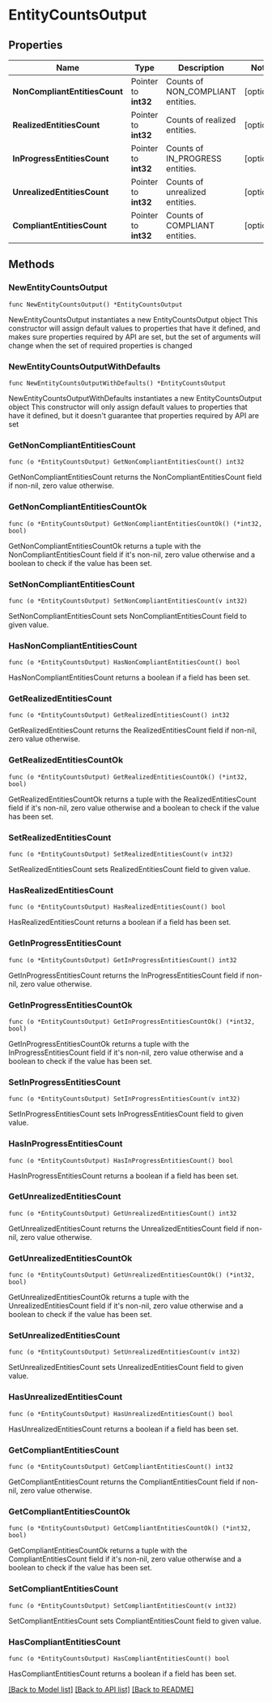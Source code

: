 # EntityCountsOutput

## Properties

Name | Type | Description | Notes
------------ | ------------- | ------------- | -------------
**NonCompliantEntitiesCount** | Pointer to **int32** | Counts of NON_COMPLIANT entities. | [optional] 
**RealizedEntitiesCount** | Pointer to **int32** | Counts of realized entities. | [optional] 
**InProgressEntitiesCount** | Pointer to **int32** | Counts of IN_PROGRESS entities. | [optional] 
**UnrealizedEntitiesCount** | Pointer to **int32** | Counts of unrealized entities. | [optional] 
**CompliantEntitiesCount** | Pointer to **int32** | Counts of COMPLIANT entities. | [optional] 

## Methods

### NewEntityCountsOutput

`func NewEntityCountsOutput() *EntityCountsOutput`

NewEntityCountsOutput instantiates a new EntityCountsOutput object
This constructor will assign default values to properties that have it defined,
and makes sure properties required by API are set, but the set of arguments
will change when the set of required properties is changed

### NewEntityCountsOutputWithDefaults

`func NewEntityCountsOutputWithDefaults() *EntityCountsOutput`

NewEntityCountsOutputWithDefaults instantiates a new EntityCountsOutput object
This constructor will only assign default values to properties that have it defined,
but it doesn't guarantee that properties required by API are set

### GetNonCompliantEntitiesCount

`func (o *EntityCountsOutput) GetNonCompliantEntitiesCount() int32`

GetNonCompliantEntitiesCount returns the NonCompliantEntitiesCount field if non-nil, zero value otherwise.

### GetNonCompliantEntitiesCountOk

`func (o *EntityCountsOutput) GetNonCompliantEntitiesCountOk() (*int32, bool)`

GetNonCompliantEntitiesCountOk returns a tuple with the NonCompliantEntitiesCount field if it's non-nil, zero value otherwise
and a boolean to check if the value has been set.

### SetNonCompliantEntitiesCount

`func (o *EntityCountsOutput) SetNonCompliantEntitiesCount(v int32)`

SetNonCompliantEntitiesCount sets NonCompliantEntitiesCount field to given value.

### HasNonCompliantEntitiesCount

`func (o *EntityCountsOutput) HasNonCompliantEntitiesCount() bool`

HasNonCompliantEntitiesCount returns a boolean if a field has been set.

### GetRealizedEntitiesCount

`func (o *EntityCountsOutput) GetRealizedEntitiesCount() int32`

GetRealizedEntitiesCount returns the RealizedEntitiesCount field if non-nil, zero value otherwise.

### GetRealizedEntitiesCountOk

`func (o *EntityCountsOutput) GetRealizedEntitiesCountOk() (*int32, bool)`

GetRealizedEntitiesCountOk returns a tuple with the RealizedEntitiesCount field if it's non-nil, zero value otherwise
and a boolean to check if the value has been set.

### SetRealizedEntitiesCount

`func (o *EntityCountsOutput) SetRealizedEntitiesCount(v int32)`

SetRealizedEntitiesCount sets RealizedEntitiesCount field to given value.

### HasRealizedEntitiesCount

`func (o *EntityCountsOutput) HasRealizedEntitiesCount() bool`

HasRealizedEntitiesCount returns a boolean if a field has been set.

### GetInProgressEntitiesCount

`func (o *EntityCountsOutput) GetInProgressEntitiesCount() int32`

GetInProgressEntitiesCount returns the InProgressEntitiesCount field if non-nil, zero value otherwise.

### GetInProgressEntitiesCountOk

`func (o *EntityCountsOutput) GetInProgressEntitiesCountOk() (*int32, bool)`

GetInProgressEntitiesCountOk returns a tuple with the InProgressEntitiesCount field if it's non-nil, zero value otherwise
and a boolean to check if the value has been set.

### SetInProgressEntitiesCount

`func (o *EntityCountsOutput) SetInProgressEntitiesCount(v int32)`

SetInProgressEntitiesCount sets InProgressEntitiesCount field to given value.

### HasInProgressEntitiesCount

`func (o *EntityCountsOutput) HasInProgressEntitiesCount() bool`

HasInProgressEntitiesCount returns a boolean if a field has been set.

### GetUnrealizedEntitiesCount

`func (o *EntityCountsOutput) GetUnrealizedEntitiesCount() int32`

GetUnrealizedEntitiesCount returns the UnrealizedEntitiesCount field if non-nil, zero value otherwise.

### GetUnrealizedEntitiesCountOk

`func (o *EntityCountsOutput) GetUnrealizedEntitiesCountOk() (*int32, bool)`

GetUnrealizedEntitiesCountOk returns a tuple with the UnrealizedEntitiesCount field if it's non-nil, zero value otherwise
and a boolean to check if the value has been set.

### SetUnrealizedEntitiesCount

`func (o *EntityCountsOutput) SetUnrealizedEntitiesCount(v int32)`

SetUnrealizedEntitiesCount sets UnrealizedEntitiesCount field to given value.

### HasUnrealizedEntitiesCount

`func (o *EntityCountsOutput) HasUnrealizedEntitiesCount() bool`

HasUnrealizedEntitiesCount returns a boolean if a field has been set.

### GetCompliantEntitiesCount

`func (o *EntityCountsOutput) GetCompliantEntitiesCount() int32`

GetCompliantEntitiesCount returns the CompliantEntitiesCount field if non-nil, zero value otherwise.

### GetCompliantEntitiesCountOk

`func (o *EntityCountsOutput) GetCompliantEntitiesCountOk() (*int32, bool)`

GetCompliantEntitiesCountOk returns a tuple with the CompliantEntitiesCount field if it's non-nil, zero value otherwise
and a boolean to check if the value has been set.

### SetCompliantEntitiesCount

`func (o *EntityCountsOutput) SetCompliantEntitiesCount(v int32)`

SetCompliantEntitiesCount sets CompliantEntitiesCount field to given value.

### HasCompliantEntitiesCount

`func (o *EntityCountsOutput) HasCompliantEntitiesCount() bool`

HasCompliantEntitiesCount returns a boolean if a field has been set.


[[Back to Model list]](../README.md#documentation-for-models) [[Back to API list]](../README.md#documentation-for-api-endpoints) [[Back to README]](../README.md)


